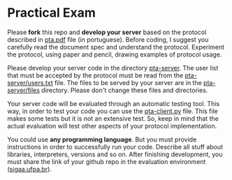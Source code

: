 # Practical Exam
Please **fork** this repo and **develop your server** based on the protocol described in [pta.pdf][ptad] file (in portuguese). Before coding, I suggest you carefully read the document spec and understand the protocol. Experiment the protocol, using paper and pencil, drawing examples of protocol usage.

Please develop your server code in the directory [pta-server][ptas]. The user list that must be accepted by the protocol must be read from the [pta-server/users.txt][ptau] file. The files to be served by your server are in the [pta-server/files][ptaa] directory. Please don't change these files and directories.

Your server code will be evaluated through an automatic testing tool. This way, in order to test your code you can use the [pta-client.py][ptac] file. This file makes some tests but it is not an extensive test. So, keep in mind that the actual evaluation will test other aspects of your protocol implementation.

You could use **any programming language**. But you must provide instructions in order to successfully run your code. Describe all stuff about libraries, interpreters, versions and so on. After finishing development, you must share the link of your github repo in the evaluation environment ([sigaa.ufpa.br](http://sigaa.ufpa.br/)).

[ptas]: <https://github.com/glaucogoncalves/pta/tree/master/pta-server>
[ptau]: <https://github.com/glaucogoncalves/pta/tree/master/pta-server/users.txt>
[ptaa]: <https://github.com/glaucogoncalves/pta/tree/master/pta-server/files>
[ptac]: <https://github.com/glaucogoncalves/pta/tree/master/pta-client.py>
[ptad]: <https://github.com/glaucogoncalves/pta/tree/master/pta.pdf>